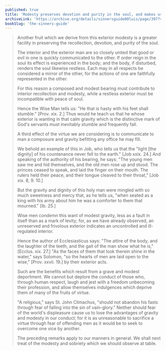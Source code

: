 ```yaml
---
published: true
title: 'Modesty preserves devotion and purity in the soul, and makes us fit for society; whereas immodesty ruins all these things'
archiveLink: 'https://archive.org/details/sinnersguide00luis/page/397?view=theater'
bookSlug: 'the-sinners-guide'
---
```


> Another fruit which we derive from this exterior modesty is a greater facility in preserving the recollection, devotion, and purity of the soul.
> 
> The interior and the exterior man are so closely united that good or evil in one is quickly communicated to the other. If order reign in the soul its effect is experienced in the body; and the body, if disturbed, renders the soul likewise restless. Each may in all respects be considered a mirror of the other, for the actions of one are faithfully represented in the other.
> 
> For this reason a composed and modest bearing must contribute to interior recollection and modesty, while a restless exterior must be incompatible with peace of soul.
> 
> Hence the Wise Man tells us: "He that is hasty with his feet shall stumble." [Prov. xix. 2.] Thus would he teach us that he whose exterior is wanting in that calm gravity which is the distinctive mark of God's servants must inevitably stumble and frequently fall.
> 
> A third effect of the virtue we are considering is to communicate to man a composure and gravity befitting any office he may fill.
> 
> We behold an example of this in Job, who tells us that the "light [the dignity] of his countenance never fell to the earth." [Job xxix. 24.] And speaking of the authority of his bearing, he says: "The young men saw me and hid themselves, and the old men rose up and stood. The princes ceased to speak, and laid the finger on their mouth. The rulers held their peace, and their tongue cleaved to their throat," [Job xix. 8, 9. 10.]
> 
> But the gravity and dignity of this holy man were mingled with so much sweetness and mercy that, as he tells us, "when seated as a king with his army about him he was a comforter to them that mourned." [Ib. 25.]
> 
> Wise men condemn this want of modest gravity, less as a fault in itself than as a mark of levity; for, as we have already observed, an unreserved and frivolous exterior indicates an uncontrolled and ill-regulated interior.
> 
> Hence the author of Ecclesiasticus says: "The attire of the body, and the laughter of the teeth, and the gait of the man show what he is," [Ecclus. xix. 27.] "As the faces of them that look therein shine in the water," says Solomon, "so the hearts of men are laid open to the wise," [Prov. xxvii. 19.] by their exterior acts.
> 
> Such are the benefits which result from a grave and modest deportment. We cannot but deplore the conduct of those who, through human respect, laugh and jest with a freedom unbecoming their profession, and allow themselves indulgences which deprive them of many of the fruits of virtue.
> 
> "A religious," says St. John Climachus, "should not abandon his fasts through fear of falling into the sin of vain-glory." Neither should fear of the world's displeasure cause us to lose the advantages of gravity and modesty in our conduct; for it is as unreasonable to sacrifice a virtue through fear of offending men as it would be to seek to overcome one vice by another.
> 
> The preceding remarks apply to our manners in general. We shall next treat of the modesty and sobriety which we should observe at table.
